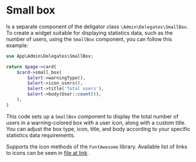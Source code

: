 # Small box

Is a separate component of the deligator class `\Admin\Delegates\SmallBox`. To create a widget suitable for displaying statistics data, such as the number of users, using the `SmallBox` component, you can follow this example:
```php
use App\Admin\Delegates\SmallBox;

return $page->card(
	$card->small_box(
		$alert->warningType(),
		$alert->icon_users(),
		$alert->title('Total users'),
		$alert->body(User::count()),
	),
)
```
This code sets up a `SmallBox` component to display the total number of users in a warning-colored box with a user icon, along with a custom title. You can adjust the box type, icon, title, and body according to your specific statistics data requirements.

Supports the icon methods of the `FontAwesome` library. Available list of links to icons can be seen in [file at link](https://github.com/bfg-s/admin/blob/master/src/Traits/FontAwesome.php).
